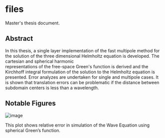# files
Master's thesis document.

## Abstract

In this thesis, a single layer implementation of 
the fast multipole method  for the solution  of
the three dimensional Helmholtz equation is developed.
The cartesian and spherical harmonic  
representations of the free-space Green's function is derived and 
the Kirchhoff integral formulation of the 
solution  to the Helmholtz equation is presented.
Error analyzes are undertaken for single and
multipole cases. It is shown that translation errors
 can be problematic if the distance between subdomain centers is less than a
wavelength.

## Notable Figures

![image](https://github.com/user-attachments/assets/e1f410aa-5f79-48b9-82d5-1bd57cf7182b)

This plot shows relative error in simulation of the Wave Equation using spherical Green’s function.
